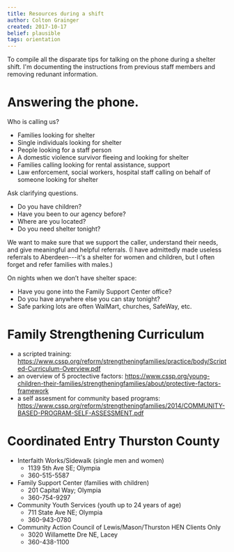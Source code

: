 ```yaml
---
title: Resources during a shift
author: Colton Grainger
created: 2017-10-17
belief: plausible
tags: orientation
---
```


To compile all the disparate tips for talking on the phone during a shelter shift. I'm documenting the instructions from previous staff members and removing redunant information. 

# Answering the phone. 

Who is calling us?
- Families looking for shelter
- Single individuals looking for shelter
- People looking for a staff person
- A domestic violence survivor fleeing and looking for shelter
- Families calling looking for rental assistance, support
- Law enforcement, social workers, hospital staff calling on behalf of someone looking for shelter

Ask clarifying questions.
- Do you have children? 
- Have you been to our agency before?
- Where are you located?
- Do you need shelter tonight?

We want to make sure that we support the caller, understand their needs, and give meaningful and helpful referrals. (I have admittedly made useless referrals to Aberdeen---it's a shelter for women and children, but I often forget and refer families with males.)

On nights when we don’t have shelter space:
- Have you gone into the Family Support Center office? 
- Do you have anywhere else you can stay tonight?
- Safe parking lots are often WalMart, churches, SafeWay, etc.

# Family Strengthening Curriculum

- a scripted training: https://www.cssp.org/reform/strengtheningfamilies/practice/body/Scripted-Curriculum-Overview.pdf
- an overview of 5 proctective factors: https://www.cssp.org/young-children-their-families/strengtheningfamilies/about/protective-factors-framework
- a self assesment for community based programs: https://www.cssp.org/reform/strengtheningfamilies/2014/COMMUNITY-BASED-PROGRAM-SELF-ASSESSMENT.pdf

# Coordinated Entry Thurston County

- Interfaith Works/Sidewalk (single men and women)
  - 1139 5th Ave SE; Olympia
  - 360-515-5587
- Family Support Center (families with children)
  - 201 Capital Way; Olympia
  - 360-754-9297
- Community Youth Services (youth up to 24 years of age)
  - 711 State Ave NE; Olympia
  - 360-943-0780
- Community Action Council of Lewis/Mason/Thurston HEN Clients Only
  - 3020 Willamette Dre NE, Lacey
  - 360-438-1100
